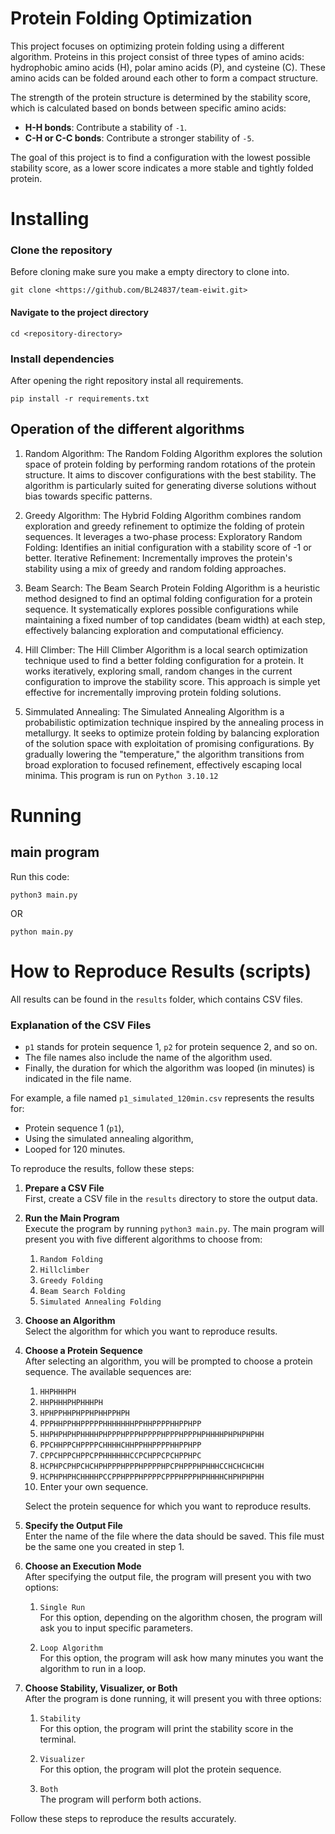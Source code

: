 # Protein Folding Optimization

This project focuses on optimizing protein folding using a different algorithm. Proteins in this project consist of three types of amino acids: hydrophobic amino acids (H), polar amino acids (P), and cysteine (C). These amino acids can be folded around each other to form a compact structure.

The strength of the protein structure is determined by the stability score, which is calculated based on bonds between specific amino acids:
- **H-H bonds**: Contribute a stability of `-1`.
- **C-H or C-C bonds**: Contribute a stronger stability of `-5`.

The goal of this project is to find a configuration with the lowest possible stability score, as a lower score indicates a more stable and tightly folded protein.


# Installing

### Clone the repository
Before cloning make sure you make a empty directory to clone into.
```
git clone <https://github.com/BL24837/team-eiwit.git>
```

#### Navigate to the project directory
```
cd <repository-directory>
```

### Install dependencies
After opening the right repository instal all requirements.
```
pip install -r requirements.txt
```

## Operation of the different algorithms

1. Random Algorithm:
The Random Folding Algorithm explores the solution space of protein folding by performing random rotations of the protein structure. It aims to discover configurations with the best stability. The algorithm is particularly suited for generating diverse solutions without bias towards specific patterns.

2. Greedy Algorithm:
The Hybrid Folding Algorithm combines random exploration and greedy refinement to optimize the folding of protein sequences. It leverages a two-phase process:
Exploratory Random Folding: Identifies an initial configuration with a stability score of -1 or better.
Iterative Refinement: Incrementally improves the protein's stability using a mix of greedy and random folding approaches.

3. Beam Search:
The Beam Search Protein Folding Algorithm is a heuristic method designed to find an optimal folding configuration for a protein sequence. It systematically explores possible configurations while maintaining a fixed number of top candidates (beam width) at each step, effectively balancing exploration and computational efficiency.

4. Hill Climber:
The Hill Climber Algorithm is a local search optimization technique used to find a better folding configuration for a protein. It works iteratively, exploring small, random changes in the current configuration to improve the stability score. This approach is simple yet effective for incrementally improving protein folding solutions.

5. Simmulated Annealing:
The Simulated Annealing Algorithm is a probabilistic optimization technique inspired by the annealing process in metallurgy. It seeks to optimize protein folding by balancing exploration of the solution space with exploitation of promising configurations. By gradually lowering the "temperature," the algorithm transitions from broad exploration to focused refinement, effectively escaping local minima.
This program is run on ```Python 3.10.12```

# Running

## main program
Run this code:
```
python3 main.py
```
OR
```
python main.py
```

# How to Reproduce Results (scripts)

All results can be found in the `results` folder, which contains CSV files. 

### Explanation of the CSV Files
- `p1` stands for protein sequence 1, `p2` for protein sequence 2, and so on.
- The file names also include the name of the algorithm used.
- Finally, the duration for which the algorithm was looped (in minutes) is indicated in the file name.

For example, a file named `p1_simulated_120min.csv` represents the results for:
- Protein sequence 1 (`p1`),
- Using the simulated annealing algorithm,
- Looped for 120 minutes.


To reproduce the results, follow these steps:

1. **Prepare a CSV File**  
   First, create a CSV file in the `results` directory to store the output data.

2. **Run the Main Program**  
   Execute the program by running `python3 main.py`. The main program will present you with five different algorithms to choose from:

   1. `Random Folding`
   2. `Hillclimber`
   3. `Greedy Folding`
   4. `Beam Search Folding`
   5. `Simulated Annealing Folding`

3. **Choose an Algorithm**  
   Select the algorithm for which you want to reproduce results.

4. **Choose a Protein Sequence**  
   After selecting an algorithm, you will be prompted to choose a protein sequence. The available sequences are:

   1. `HHPHHHPH`
   2. `HHPHHHPHPHHHPH`
   3. `HPHPPHHPHPPHPHHPPHPH`
   4. `PPPHHPPHHPPPPPHHHHHHHPPHHPPPPHHPPHPP`
   5. `HHPHPHPHPHHHHPHPPPHPPPHPPPPHPPPHPPPHPHHHHPHPHPHPHH`
   6. `PPCHHPPCHPPPPCHHHHCHHPPHHPPPPHHPPHPP`
   7. `CPPCHPPCHPPCPPHHHHHHCCPCHPPCPCHPPHPC`
   8. `HCPHPCPHPCHCHPHPPPHPPPHPPPPHPCPHPPPHPHHHCCHCHCHCHH`
   9. `HCPHPHPHCHHHHPCCPPHPPPHPPPPCPPPHPPPHPHHHHCHPHPHPHH`
   10. Enter your own sequence.

   Select the protein sequence for which you want to reproduce results.

5. **Specify the Output File**  
   Enter the name of the file where the data should be saved. This file must be the same one you created in step 1.

6. **Choose an Execution Mode**  
   After specifying the output file, the program will present you with two options:

   1. `Single Run`  
      For this option, depending on the algorithm chosen, the program will ask you to input specific parameters.

   2. `Loop Algorithm`  
      For this option, the program will ask how many minutes you want the algorithm to run in a loop.

7. **Choose Stability, Visualizer, or Both**  
   After the program is done running, it will present you with three options:

   1. `Stability`  
      For this option, the program will print the stability score in the terminal.

   2. `Visualizer`  
      For this option, the program will plot the protein sequence.

   3. `Both`  
      The program will perform both actions.

Follow these steps to reproduce the results accurately.
